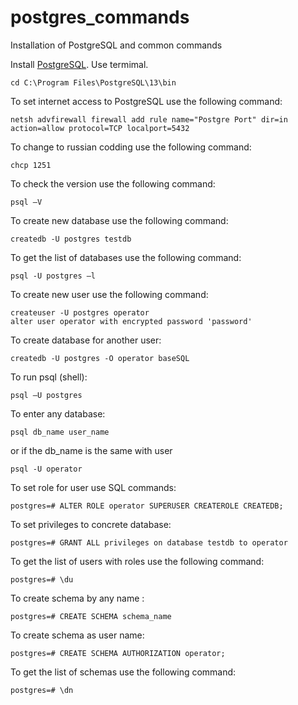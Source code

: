 # postgres_commands
Installation of PostgreSQL and common commands

Install [PostgreSQL](https://www.postgresql.org).
Use termimal.
```
cd C:\Program Files\PostgreSQL\13\bin
```

To set internet access to PostgreSQL use the following command:
```
netsh advfirewall firewall add rule name="Postgre Port" dir=in action=allow protocol=TCP localport=5432
```

To change to russian codding use the following command:
```
chcp 1251
```

To check the version use the following command:
```
psql –V
```

To create new database use the following command:
``` 
createdb -U postgres testdb
```

To get the list of databases use the following command:
```
psql -U postgres –l
```

To create new user use the following command:
```
createuser -U postgres operator
alter user operator with encrypted password 'password'
``` 

To create database for another user:
```
createdb -U postgres -O operator baseSQL
```

To run psql (shell):
```
psql –U postgres
```

To enter any database:
```
psql db_name user_name
```
or if the db_name is the same with user
``` 
psql -U operator 
```

To set role for user use SQL commands:
```
postgres=# ALTER ROLE operator SUPERUSER CREATEROLE CREATEDB;
```

To set privileges to concrete database:
```
postgres=# GRANT ALL privileges on database testdb to operator 
```

To get the list of users with roles use the following command:
```
postgres=# \du
```

To create schema by any name :
```
postgres=# CREATE SCHEMA schema_name
```

To create schema as user name:
```
postgres=# CREATE SCHEMA AUTHORIZATION operator;
```

To get the list of schemas use the following command:
```
postgres=# \dn
```

